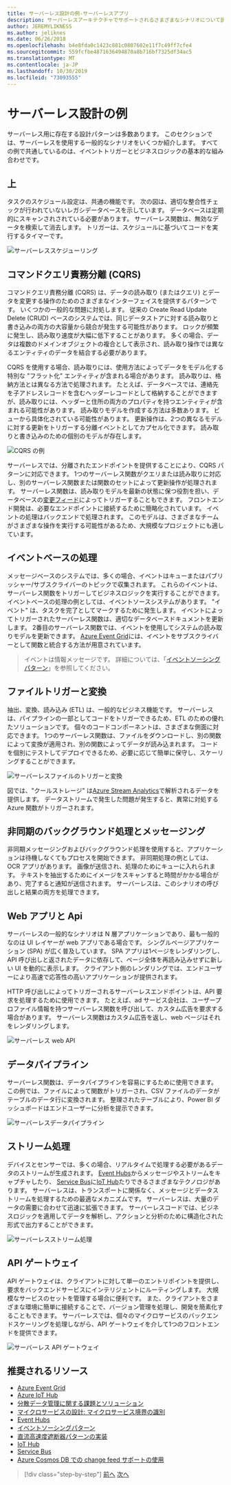 ```yaml
---
title: サーバーレス設計の例-サーバーレスアプリ
description: サーバーレスアーキテクチャでサポートされるさまざまなシナリオについて説明します。スケジュール設定やイベントベースの処理からファイルトリガーやストリームプロセスまでを対象としています。
author: JEREMYLIKNESS
ms.author: jeliknes
ms.date: 06/26/2018
ms.openlocfilehash: b4e8fda0c1423c881c0807602e11f7c49ff7cfe4
ms.sourcegitcommit: 559fcfbe4871636494870a8b716bf7325df34ac5
ms.translationtype: MT
ms.contentlocale: ja-JP
ms.lasthandoff: 10/30/2019
ms.locfileid: "73093555"
---
```

# <a name="serverless-design-examples"></a>サーバーレス設計の例

サーバーレス用に存在する設計パターンは多数あります。 このセクションでは、サーバーレスを使用する一般的なシナリオをいくつか紹介します。 すべての例で共通しているのは、イベントトリガーとビジネスロジックの基本的な組み合わせです。

## <a name="scheduling"></a>上

タスクのスケジュール設定は、共通の機能です。 次の図は、適切な整合性チェックが行われていないレガシデータベースを示しています。 データベースは定期的にスキャンされされている必要があります。 サーバーレス関数は、無効なデータを検索して消去します。 トリガーは、スケジュールに基づいてコードを実行するタイマーです。

![サーバーレススケジューリング](./media/serverless-scheduling.png)

## <a name="command-and-query-responsibility-segregation-cqrs"></a>コマンドクエリ責務分離 (CQRS)

コマンドクエリ責務分離 (CQRS) は、データの読み取り (またはクエリ) とデータを変更する操作のためのさまざまなインターフェイスを提供するパターンです。 いくつかの一般的な問題に対処します。 従来の Create Read Update Delete (CRUD) ベースのシステムでは、同じデータストアに対する読み取りと書き込みの両方の大容量から競合が発生する可能性があります。 ロックが頻繁に発生し、読み取り速度が大幅に低下することがあります。 多くの場合、データは複数のドメインオブジェクトの複合として表示され、読み取り操作では異なるエンティティのデータを結合する必要があります。

CQRS を使用する場合、読み取りには、使用方法によってデータをモデル化する特別な "フラット化" エンティティが含まれる場合があります。 読み取りは、格納方法とは異なる方法で処理されます。 たとえば、データベースでは、連絡先を子アドレスレコードを含むヘッダーレコードとして格納することができますが、読み取りには、ヘッダーと住所の両方のプロパティを持つエンティティが含まれる可能性があります。 読み取りモデルを作成する方法は多数あります。 ビューから具体化されている可能性があります。 更新操作は、2つの異なるモデルに対する更新をトリガーする分離イベントとしてカプセル化できます。 読み取りと書き込みのための個別のモデルが存在します。

![CQRS の例](./media/cqrs-example.png)

サーバーレスでは、分離されたエンドポイントを提供することにより、CQRS パターンに対応できます。 1つのサーバーレス関数がクエリまたは読み取りに対応し、別のサーバーレス関数または関数のセットによって更新操作が処理されます。 サーバーレス関数は、読み取りモデルを最新の状態に保つ役割を担い、データベースの[変更フィード](https://docs.microsoft.com/azure/cosmos-db/change-feed)によってトリガーすることもできます。 フロントエンド開発は、必要なエンドポイントに接続するために簡略化されています。 イベントの処理はバックエンドで処理されます。 このモデルは、さまざまなチームがさまざまな操作を実行する可能性があるため、大規模なプロジェクトにも適しています。

## <a name="event-based-processing"></a>イベントベースの処理

メッセージベースのシステムでは、多くの場合、イベントはキューまたはパブリッシャー/サブスクライバーのトピックで収集されます。 これらのイベントは、サーバーレス関数をトリガーしてビジネスロジックを実行することができます。 イベントベースの処理の例としては、イベントソースシステムがあります。 "イベント" は、タスクを完了としてマークするために発生します。 イベントによってトリガーされたサーバーレス関数は、適切なデータベースドキュメントを更新します。 2番目のサーバーレス関数では、イベントを使用してシステムの読み取りモデルを更新できます。 [Azure Event Grid](https://docs.microsoft.com/azure/event-grid/overview)には、イベントをサブスクライバーとして関数と統合する方法が用意されています。

> イベントは情報メッセージです。 詳細については、「[イベントソーシングパターン](https://docs.microsoft.com/azure/architecture/patterns/event-sourcing)」を参照してください。

## <a name="file-triggers-and-transformations"></a>ファイルトリガーと変換

抽出、変換、読み込み (ETL) は、一般的なビジネス機能です。 サーバーレスは、パイプラインの一部としてコードをトリガーできるため、ETL のための優れたソリューションです。 個々のコードコンポーネントは、さまざまな側面に対応できます。 1つのサーバーレス関数は、ファイルをダウンロードし、別の関数によって変換が適用され、別の関数によってデータが読み込まれます。 コードを個別にテストしてデプロイできるため、必要に応じて簡単に保守し、スケーリングすることができます。

![サーバーレスファイルのトリガーと変換](./media/serverless-file-triggers.png)

図では、"クールストレージ" は[Azure Stream Analytics](https://docs.microsoft.com/azure/stream-analytics)で解析されるデータを提供します。 データストリームで発生した問題が発生すると、異常に対処する Azure 関数がトリガーされます。

## <a name="asynchronous-background-processing-and-messaging"></a>非同期のバックグラウンド処理とメッセージング

非同期メッセージングおよびバックグラウンド処理を使用すると、アプリケーションは待機しなくてもプロセスを開始できます。 非同期処理の例としては、OCR アプリがあります。 画像が送信され、処理のためにキューに入れられます。 テキストを抽出するためにイメージをスキャンすると時間がかかる場合があり、完了すると通知が送信されます。 サーバーレスは、このシナリオの呼び出しと結果の両方を処理できます。

## <a name="web-apps-and-apis"></a>Web アプリと Api

サーバーレスの一般的なシナリオは N 層アプリケーションであり、最も一般的なのは UI レイヤーが web アプリである場合です。 シングルページアプリケーション (SPA) が広く普及しています。 SPA アプリは1ページをレンダリングし、API 呼び出しと返されたデータに依存して、ページ全体を再読み込みせずに新しい UI を動的に表示します。 クライアント側のレンダリングでは、エンドユーザーにより高速で応答性の高いアプリケーションが提供されます。

HTTP 呼び出しによってトリガーされるサーバーレスエンドポイントは、API 要求を処理するために使用できます。 たとえば、ad サービス会社は、ユーザープロファイル情報を持つサーバーレス関数を呼び出して、カスタム広告を要求する場合があります。 サーバーレス関数はカスタム広告を返し、web ページはそれをレンダリングします。

![サーバーレス web API](./media/serverless-web-api.png)

## <a name="data-pipeline"></a>データパイプライン

サーバーレス関数は、データパイプラインを容易にするために使用できます。 この例では、ファイルによって関数がトリガーされ、CSV ファイルのデータがテーブルのデータ行に変換されます。 整理されたテーブルにより、Power BI ダッシュボードはエンドユーザーに分析を提示できます。

![サーバーレスデータパイプライン](./media/serverless-data-pipeline.png)

## <a name="stream-processing"></a>ストリーム処理

デバイスとセンサーでは、多くの場合、リアルタイムで処理する必要があるデータのストリームが生成されます。 [Event Hubs](https://docs.microsoft.com/azure/event-hubs/event-hubs-what-is-event-hubs)からメッセージやストリームをキャプチャしたり、 [Service Bus](https://docs.microsoft.com/azure/service-bus)に[IoT Hub](https://docs.microsoft.com/azure/iot-hub)たりできるさまざまなテクノロジがあります。 サーバーレスは、トランスポートに関係なく、メッセージとデータストリームを処理するための最適なメカニズムです。 サーバーレスは、大量のデータの需要に合わせて迅速に拡張できます。 サーバーレスコードでは、ビジネスロジックを適用してデータを解析し、アクションと分析のために構造化された形式で出力することができます。

![サーバーレスストリーム処理](./media/serverless-stream-processing.png)

## <a name="api-gateway"></a>API ゲートウェイ

API ゲートウェイは、クライアントに対して単一のエントリポイントを提供し、要求をバックエンドサービスにインテリジェントにルーティングします。 大規模なサービスのセットを管理する場合に便利です。 また、クライアントをさまざまな環境に簡単に接続することで、バージョン管理を処理し、開発を簡素化することもできます。 サーバーレスでは、個々のマイクロサービスのバックエンドスケーリングを処理しながら、API ゲートウェイを介して1つのフロントエンドを提供できます。

![サーバーレス API ゲートウェイ](./media/serverless-api-gateway.png)

## <a name="recommended-resources"></a>推奨されるリソース

- [Azure Event Grid](https://docs.microsoft.com/azure/event-grid/overview)
- [Azure IoT Hub](https://docs.microsoft.com/azure/iot-hub)
- [分散データ管理に関する課題とソリューション](../microservices/architect-microservice-container-applications/distributed-data-management.md)
- [マイクロサービスの設計: マイクロサービス境界の識別](https://docs.microsoft.com/azure/architecture/microservices/microservice-boundaries)
- [Event Hubs](https://docs.microsoft.com/azure/event-hubs/event-hubs-what-is-event-hubs)
- [イベントソーシングパターン](https://docs.microsoft.com/azure/architecture/patterns/event-sourcing)
- [直流高速度遮断器パターンの実装](../microservices/implement-resilient-applications/implement-circuit-breaker-pattern.md)
- [IoT Hub](https://docs.microsoft.com/azure/iot-hub)
- [Service Bus](https://docs.microsoft.com/azure/service-bus)
- [Azure Cosmos DB での change feed サポートの使用](https://docs.microsoft.com/azure/cosmos-db/change-feed)

>[!div class="step-by-step"]
>[前へ](serverless-architecture-considerations.md)
>[次へ](azure-serverless-platform.md)
